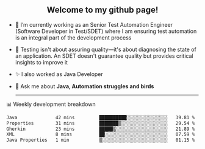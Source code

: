 <h2 align="center">Welcome to my github page!</h2>

- 🔭 I’m currently working as an Senior Test Automation Engineer (Software Developer in Test/SDET) where I am ensuring test automation is an integral part of the development process
- 🎩 Testing isn't about assuring quality—it's about diagnosing the state of an application. An SDET doesn't guarantee quality but provides critical insights to improve it
- ✨ I also worked as Java Developer
- 💬 Ask me about **Java, Automation struggles and birds**
  
  -------
  
📊 Weekly development breakdown

<!--START_SECTION:waka-->

```txt
Java              42 mins         ██████████░░░░░░░░░░░░░░░   39.81 %
Properties        31 mins         ███████▒░░░░░░░░░░░░░░░░░   29.54 %
Gherkin           23 mins         █████▒░░░░░░░░░░░░░░░░░░░   21.89 %
XML               8 mins          ██░░░░░░░░░░░░░░░░░░░░░░░   07.59 %
Java Properties   1 min           ▒░░░░░░░░░░░░░░░░░░░░░░░░   01.15 %
```

<!--END_SECTION:waka-->
